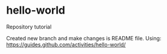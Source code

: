 # hello-world
Repository tutorial

Created new branch and make changes is README file.
Using: https://guides.github.com/activities/hello-world/
